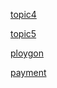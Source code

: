 [topic4](https://github.com/HelenBai2002Tong/Cesium/blob/master/Picture/topic4.png)

[topic5](https://github.com/HelenBai2002Tong/Cesium/blob/master/Picture/topic5.png)

[ploygon](https://github.com/HelenBai2002Tong/Cesium/blob/master/Projects%26Assignments/polysum.py)

[payment](https://github.com/HelenBai2002Tong/Cesium/blob/master/Projects%26Assignments/payment.py)
